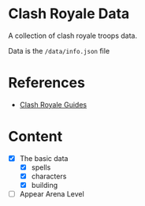 # Clash Royale Data

A collection of clash royale troops data.

Data is the `/data/info.json` file

# References
- [Clash Royale Guides](http://www.clashroyaleguides.com/)


# Content
- [x] The basic data
  - [x] spells
  - [x] characters
  - [x] building

- [ ] Appear Arena Level 
